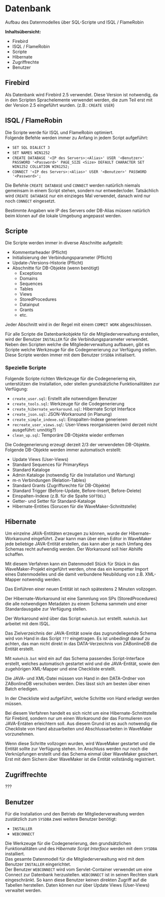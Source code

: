 Datenbank
=========

Aufbau des Datenmodelles über SQL-Scripte und ISQL / FlameRobin

**Inhaltsübersicht:**

- Firebird
- ISQL / FlameRobin
- Scripte
- Hibernate
- Zugriffrechte     
- Benutzer

Firebird
--------
Als Datenbank wird Firebird 2.5 verwendet. Diese Version ist notwendig, da in den 
Scripten Sprachelemente verwendet werden, die zum Teil erst mit der Version 2.5 
eingeführt wurden. (z.B.: `CREATE USER`)


ISQL / FlameRobin
-----------------
Die Scripte werde für ISQL und FlameRobin optimiert.      
Folgende Befehle werden immer zu Anfang in jedem Script aufgeführt:

* `SET SQL DIALECT 3`
* `SET NAMES WIN1252`
* `CREATE DATABASE '<IP des Servers>:<Alias>' USER '<Benutzer>' PASSWORD '<Password>' PAGE_SIZE <Size> DEFAULT CHARACTER SET WIN1252 COLLATION WIN1252;`
* `CONNECT '<IP des Servers>:<Alias>' USER '<Benutzer>' PASSWORD '<Password>';` 

Die Befehle `CREATE DATABASE` und `CONNECT` werden natürlich niemals gemeinsam in einem Script stehen, sondern nur entweder/oder. Tatsächlich wird `CREATE DATABASE` nur ein einzieges Mal verwendet, danach wird nur noch `CONNECT` eingesetzt.

Bestimmte Angaben wie IP des Servers oder DB-Alias müssen natürlich beim klonen 
auf die lokale Umgebung angepasst werden.

Scripte
-------
Die Scripte werden immer in diverse Abschnitte aufgeteilt:

* Kommentarheader (Pflicht)
* Initialisierung der Verbindungsparameter (Pflicht)
* Update-/Versions-Historie (Pflicht)
* Abschnitte für DB-Objekte (wenn benötigt)
    * Exceptions
    * Domains
    * Sequences
    * Tables
    * Views
    * StoredProcedures
    * Datainput
    * Grants
    * etc.                         
    
Jeder Abschnitt wird in der Regel mit einem `COMMIT WORK` abgeschlossen.    

Für alle Scripte die Datenbankobjekte für die Mitgliederverwaltung erstellen,
wird der Benutzer `INSTALLER` für die Verbindungsparameter verwendet.      
Neben den Scripten welche die Mitgliederverwaltung aufbauen, gibt es Scripte welche 
Werkzeuge für die Codegenerierung zur Verfügung stellen. Diese Scripte werden immer 
mit dem Benutzer `SYSDBA` initialisert. 

### Spezielle Scripte
Folgende Scripte richten Werkzeuge für die Codegenerierng ein, unterstützen die 
Installation, oder stellen grundsätzliche Funktionalitäten zur Verfügung:

* `create_user.sql`: Erstellt alle notwendigen Benutzer
* `create_tools.sql`: Werkzeuge für die Codegenerierung
* `create_hibernate_workaround.sql`: Hibernate Script Interface
* `create_json.sql`: JSON-Workaround (in Planung)
* `create_simple_indexe.sql`: Einspalten-Indexe generieren
* `recreate_user_views.sql`: User-Views reorganisieren (wird derzeit nicht ausgeführt: unnötig?)
* `clean_up.sql`: Temporäre DB-Objekte wieder entfernen

Die Codegenerierung erzeugt derzeit 2/3 der verwendeten DB-Objekte.      
Folgende DB-Objekte werden immer automatisch erstellt:

* Update Views (User-Views)
* Standard Sequences für PrimaryKeys
* Standard Kataloge
* Admin Kataloge (notwendig für die Installation und Wartung)
* m-n Verbindungen (Relation-Tables)
* Standard Grants (Zugriffsrechte für DB-Objekte)
* Standard Trigger (Before-Update, Before-Insert, Before-Delete)
* Einspalten-Indexe (z.B. für die Spalte `SOFTDEL`)
* Getter- und Setter für Standard-Kataloge
* Hibernate-Entities (Sorucen für die WaveMaker-Schnittstelle)

  
Hibernate
---------
Um einzelne JAVA-Entitäten erzeugen zu können, wurde der Hibernate-Workaround eingeführt. 
Zwar kann man über einen Editor in WaveMaker jede beliebige JAVA-Entität erstellen, das kann aber
je nach Umfang des Schemas recht aufwendig werden. Der Workaround soll hier Abhilfe schaffen.

Mit diesem Verfahren kann ein Datenmodell Stück für Stück in das WaveMaker-Projekt eingeführt werden, ohne das ein kompetter Import eines Datenmodelles und die damit verbundene Neubildung von z.B. XML-Mapper notwendig werden.

Das Einführen einer neuen Entität ist nach spätestens 2 Minuten vollzogen.

Der Hibernate-Workaround ist eine Sammlung von SPs (StoredProcedures) die alle notwendigen Metadaten zu einem
Schema sammeln und einer Standardausgabe zur Verfügung stellen. 

Der Workaround wird über das Script `makehib.bat` erstellt. `makehib.bat` arbeitet mit dem ISQL.

Das Zielverzeichnis der JAVA-Entität sowie das zugrundeliegende Schema wird von Hand in das Script `???` eingetragen. 
Es ist unbedingt darauf zu achten, das man nicht direkt in das DATA-Verzeichnis von ZABonlineDB die Entität erstellt. 

Mit `makehib.bat` wird ein auf das Schema passendes Script-Interface erstellt, welches automatisch gestartet wird und die JAVA-Entität, sowie den zugehörigen XML-Mapper und eine Checkliste erstellt.

Die JAVA- und XML-Datei müssen von Hand in den DATA-Ordner von ZABonlineDB verschoben werden. Dies lässt sich am besten über einen Batch erledigen.

In der Checkliste wird aufgeführt, welche Schritte von Hand erledigt werden müssen.

Bei diesem Verfahren handelt es sich nicht um eine Hibernate-Schnittstelle für Firebird, sondern nur um einen Workaround der das Formulieren von JAVA-Entäten erleichtern soll. Aus diesem Grund ist es auch notwendig die Checkliste von Hand abzuarbeiten und Abschlussarbeiten in WaveMaker vorzunehmen.

Wenn diese Schritte vollzogen wurden, wird WaveMaker gestartet und die Entität sollte zur Verfügung stehen. Im Anschluss werden nur noch die Verknüpfungen erstellt und das Schema einmal über WaveMaker gesichert. Erst mit dem Sichern über WaveMaker ist die Entität vollständig registriert.


Zugriffrechte
-------------     
???


Benutzer
--------
Für die Installation und den Betrieb der Mitgliederverwaltung werden zustätzlich
zum `SYSDBA` zwei weitere Benutzer benötigt:

* `INSTALLER`
* `WEBCONNECT`

Die Werkzeuge für die Codegenerierung, den grundsätzlichen Funktionalitäten und 
des *Hibernate Script Interface* werden mit dem `SYSDBA` installiert.        
Das gesamte Datenmodell für die Mitgliederverwaltung wird mit dem Benutzer `INSTALLER` 
eingerichtet.    
Der Benutzer `WEBCONNECT` wird vom Servlet-Container verwendet um eine Connect zur
Datenbank herzustellen. `WEBCONNECT` ist in seinen Rechten stark eingeschränkt. So
kann diese Benutzer keinen direkten Zugriff auf die Tabellen herstellen. Daten können
nur über Update Views (User-Views) verwaltet werden.     
